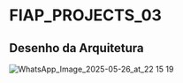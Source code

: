 # FIAP_PROJECTS_03

## Desenho da Arquitetura

![WhatsApp_Image_2025-05-26_at_22 15 19](https://github.com/user-attachments/assets/3fabf81f-c008-4037-bd6e-8ab77e859742)
